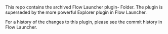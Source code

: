 This repo contains the archived Flow Launcher plugin- Folder. The plugin is superseded by the more powerful Explorer plugin in Flow Launcher.

For a history of the changes to this plugin, please see the commit history in Flow Launcher.
